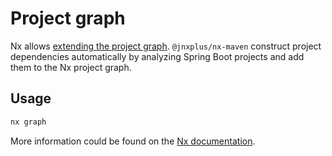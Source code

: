 # Project graph

Nx allows [extending the project graph](https://nx.dev/latest/angular/structure/project-graph-plugins#extending-the-project-graph-of-nx).
`@jnxplus/nx-maven` construct project dependencies automatically by analyzing Spring Boot projects and add them to the Nx project graph.

## Usage

```bash
nx graph
```

More information could be found on the [Nx documentation](https://nx.dev/latest/angular/cli/dep-graph#dep-graph).
